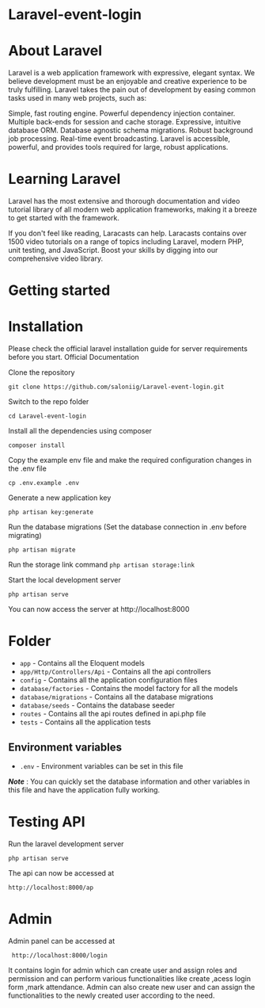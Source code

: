 # Laravel-event-login

# About Laravel
Laravel is a web application framework with expressive, elegant syntax. We believe development must be an enjoyable and creative experience to be truly fulfilling. Laravel takes the pain out of development by easing common tasks used in many web projects, such as:

Simple, fast routing engine.
Powerful dependency injection container.
Multiple back-ends for session and cache storage.
Expressive, intuitive database ORM.
Database agnostic schema migrations.
Robust background job processing.
Real-time event broadcasting.
Laravel is accessible, powerful, and provides tools required for large, robust applications.

# Learning Laravel
Laravel has the most extensive and thorough documentation and video tutorial library of all modern web application frameworks, making it a breeze to get started with the framework.

If you don't feel like reading, Laracasts can help. Laracasts contains over 1500 video tutorials on a range of topics including Laravel, modern PHP, unit testing, and JavaScript. Boost your skills by digging into our comprehensive video library.

# Getting started


# Installation
Please check the official laravel installation guide for server requirements before you start. Official Documentation

Clone the repository

`git clone https://github.com/saloniig/Laravel-event-login.git`

Switch to the repo folder

`cd Laravel-event-login`

Install all the dependencies using composer

`composer install`

Copy the example env file and make the required configuration changes in the .env file

`cp .env.example .env`

Generate a new application key

`php artisan key:generate`

Run the database migrations (Set the database connection in .env before migrating)

`php artisan migrate`

Run the storage link command
`php artisan storage:link`

Start the local development server

`php artisan serve`

You can now access the server at http://localhost:8000

# Folder
-  `app`  - Contains all the Eloquent models
-   `app/Http/Controllers/Api`  - Contains all the api controllers
-   `config`  - Contains all the application configuration files
-   `database/factories`  - Contains the model factory for all the models
-   `database/migrations`  - Contains all the database migrations
-   `database/seeds`  - Contains the database seeder
-   `routes`  - Contains all the api routes defined in api.php file
-   `tests`  - Contains all the application tests

## Environment variables

-   `.env`  - Environment variables can be set in this file

_**Note**_  : You can quickly set the database information and other variables in this file and have the application fully working.

# Testing API

Run the laravel development server

```
php artisan serve

```

The api can now be accessed at

```
http://localhost:8000/ap
```

# Admin

Admin panel can be accessed at 
```
 http://localhost:8000/login
```
It contains login for admin which can create user and assign roles and permission and can perform various functionalities like create ,acess login form ,mark attendance. Admin can also create new user and can assign the functionalities to the newly created user according to the need.

